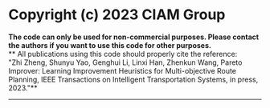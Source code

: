 # Copyright (c) 2023 CIAM Group
**The code can only be used for non-commercial purposes. Please contact the authors if you want to use this code for other purposes.**  
** All publications using this code should properly cite the reference:<br />
"Zhi Zheng, Shunyu Yao, Genghui Li, Linxi Han, Zhenkun Wang, Pareto Improver: Learning Improvement Heuristics for Multi-objective Route Planning, IEEE Transactions on Intelligent Transportation Systems, in press, 2023."**  
****
